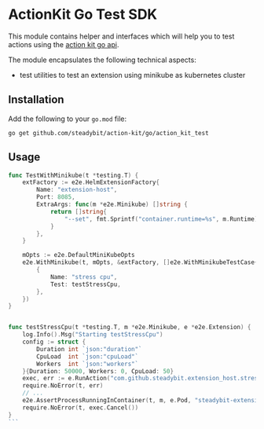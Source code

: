 # ActionKit Go Test SDK

This module contains helper and interfaces which will help you to test actions using
the [action kit go api](https://github.com/steadybit/action-kit/tree/main/go/action_kit_api).

The module encapsulates the following technical aspects:

- test utilities to test an extension using minikube as kubernetes cluster

## Installation

Add the following to your `go.mod` file:

```
go get github.com/steadybit/action-kit/go/action_kit_test
```

## Usage

````go
func TestWithMinikube(t *testing.T) {
	extFactory := e2e.HelmExtensionFactory{
		Name: "extension-host",
		Port: 8085,
		ExtraArgs: func(m *e2e.Minikube) []string {
			return []string{
				"--set", fmt.Sprintf("container.runtime=%s", m.Runtime),
			}
		},
	}

	mOpts := e2e.DefaultMiniKubeOpts
	e2e.WithMinikube(t, mOpts, &extFactory, []e2e.WithMinikubeTestCase{
		{
			Name: "stress cpu",
			Test: testStressCpu,
		},
    })
}


func testStressCpu(t *testing.T, m *e2e.Minikube, e *e2e.Extension) {
	log.Info().Msg("Starting testStressCpu")
	config := struct {
		Duration int `json:"duration"`
		CpuLoad  int `json:"cpuLoad"`
		Workers  int `json:"workers"`
	}{Duration: 50000, Workers: 0, CpuLoad: 50}
	exec, err := e.RunAction("com.github.steadybit.extension_host.stress-cpu", getTarget(m), config, nil)
	require.NoError(t, err)
    // ...
	e2e.AssertProcessRunningInContainer(t, m, e.Pod, "steadybit-extension-host", "stress-ng", true)
	require.NoError(t, exec.Cancel())
}
```